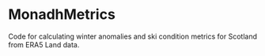 # MonadhMetrics
 Code for calculating winter anomalies and ski condition metrics for Scotland from ERA5 Land data.
